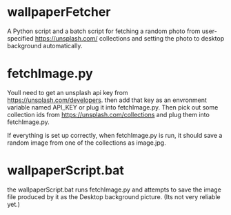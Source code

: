 # wallpaperFetcher
A Python script and a batch script for fetching a random photo from user-specified https://unsplash.com/ collections and setting the photo to desktop background automatically.


# fetchImage.py
Youll need to get an unsplash api key from https://unsplash.com/developers. then add that key as an envronment variable named API_KEY or plug it into fetchImage.py. Then pick out some collection ids from https://unsplash.com/collections and plug them into fetchImage.py. 

If everything is set up correctly, when fetchImage.py is run, it should save a random image from one of the collections as image.jpg.


# wallpaperScript.bat
the wallpaperScript.bat runs fetchImage.py and attempts to save the image file produced by it as the Desktop background picture. (Its not very reliable yet.)
